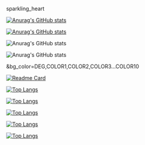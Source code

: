 sparkling_heart 

[![Anurag's GitHub stats](https://github-readme-stats.vercel.app/api?username=ignaciocharlin)](https://github.com/anuraghazra/github-readme-stats)

[![Anurag's GitHub stats](https://github-readme-stats.vercel.app/api?username=ignaciocharlin)](https://github.com/anuraghazra/github-readme-stats)

![Anurag's GitHub stats](https://github-readme-stats.vercel.app/api?username=ignaciocharlin&show_icons=true)


![Anurag's GitHub stats](https://github-readme-stats.vercel.app/api?username=ignaciocharlin&show_icons=true&theme=radical)

&bg_color=DEG,COLOR1,COLOR2,COLOR3...COLOR10

[![Readme Card](https://github-readme-stats.vercel.app/api/pin/?username=ignaciocharlin&repo=github-readme-stats)](https://github.com/anuraghazra/github-readme-stats)

[![Top Langs](https://github-readme-stats.vercel.app/api/top-langs/?username=ignaciocharlin)](https://github.com/anuraghazra/github-readme-stats)

[![Top Langs](https://github-readme-stats.vercel.app/api/top-langs/?username=ignaciocharlin&exclude_repo=github-readme-stats,anuraghazra.github.io)](https://github.com/anuraghazra/github-readme-stats)

[![Top Langs](https://github-readme-stats.vercel.app/api/top-langs/?username=ignaciocharlin&hide=javascript,html)](https://github.com/anuraghazra/github-readme-stats)

[![Top Langs](https://github-readme-stats.vercel.app/api/top-langs/?username=ignaciocharlin&langs_count=8)](https://github.com/anuraghazra/github-readme-stats)

[![Top Langs](https://github-readme-stats.vercel.app/api/top-langs/?username=ignaciocharlin&layout=compact)](https://github.com/anuraghazra/github-readme-stats)
